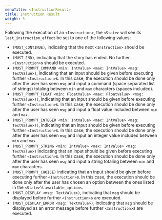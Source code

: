 ```yaml
---
menuTitle: <InstructionResult>
title: Instruction Result
weight: 5
---
```

Following the execution of an `<Instruction>`, the `<State>` will see its
`last_instruction_effect` be set to one of the following values:

* `(MUST_CONTINUE)`, indicating that the next `<Instruction>` should be
  executed.
* `(MUST_END)`, indicating that the story has ended. No further `<Instruction>`s
   should be executed.
* `(MUST_PROMPT_COMMAND <min: IntValue> <max: IntValue> <msg: TextValue>)`,
   indicating that an input should be given before executing further
   `<Instruction>`s. In this case, the execution should be done only after the
   user has seen `msg` and input a command (space separated list of strings)
   totaling between `min` and `max` characters (spaces included).
* `(MUST_PROMPT_FLOAT <min: FloatValue> <max: FloatValue> <msg: TextValue>))`,
   indicating that an input should be given before executing further
   `<Instruction>`s. In this case, the execution should be done only after the
   user has seen `msg` and input a float value included between `min` and `max`.
* `(MUST_PROMPT_INTEGER <min: IntValue> <max: IntValue> <msg: TextValue>))`,
   indicating that an input should be given before executing further
   `<Instruction>`s. In this case, the execution should be done only after the
   user has seen `msg` and input an integer value included between `min` and
   `max`.
* `(MUST_PROMPT_STRING <min: IntValue> <max: IntValue> <msg: TextValue>)`
   indicating that an input should be given before executing further
   `<Instruction>`s. In this case, the execution should be done only after the
   user has seen `msg` and input a string totaling between `min` and `max`
   characters.
* `(MUST_PROMPT_CHOICE)`
   indicating that an input should be given before executing further
   `<Instruction>`s. In this case, the execution should be done only after the
   user has chosen an option between the ones listed in the `<State>`'s
   `available_options`.
* `(MUST_DISPLAY <msg: TextValue>)`, indicating that `msg` should be displayed
   before further `<Instruction>`s are executed.
* `(MUST_DISPLAY_ERROR <msg: TextValue>)`, indicating that `msg` should be
   displayed as an error message before further `<Instruction>`s are executed.
